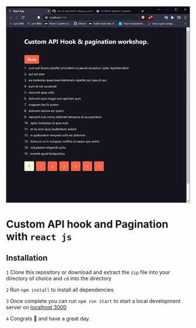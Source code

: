 ![alt text](https://github.com/patrick-katambi/api-hook-pagination/blob/main/image.PNG?raw=true)

# Custom API hook and Pagination with `react js`

## Installation

`1` Clone this repository or download and extract the `zip` file into your directory of choice and `cd` into the directory

`2` Run `npm install` to install all dependencies

`3` Once complete you can run `npm run start` to start a local development server on [localhost 3000](http://localhost:3000/)

`4` Congrats 👏 and have a great day.
